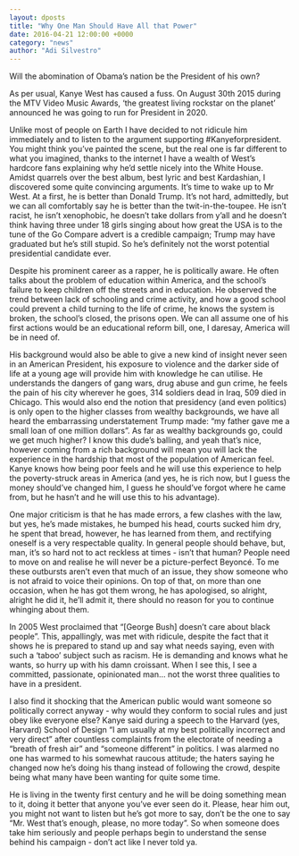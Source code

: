 ```yaml
---
layout: dposts
title: "Why One Man Should Have All that Power"
date: 2016-04-21 12:00:00 +0000
category: "news"
author: "Adi Silvestro"
---
```

Will the abomination of Obama’s nation be the President of
his own?

As per usual, Kanye West has caused a fuss. On August 30th 2015 during the MTV Video Music Awards, ‘the greatest living rockstar on the planet’ announced he was going to run for President in 2020. 

Unlike most of people on Earth I have decided to not ridicule him immediately and to listen to the argument supporting #Kanyeforpresident. You might think you’ve painted the scene, but the real one is far different to what you imagined, thanks to the internet I have a wealth of West’s hardcore fans explaining why he’d settle nicely into the White House. Amidst quarrels over the best album, best lyric and best Kardashian, I discovered some quite convincing arguments. It’s time to wake up to Mr West. At a first, he is better than Donald Trump. It’s not hard, admittedly, but we can all comfortably say he is better than the twit-in-the-toupee. He isn’t racist, he isn’t xenophobic, he doesn’t take dollars from y’all and he doesn’t think having three under 18 girls singing about how great the USA is to the tune of the Go Compare advert is a credible campaign; Trump may have graduated but he’s still stupid. So he’s definitely not the worst potential presidential candidate ever.

Despite his prominent career as a rapper, he is politically aware. He often talks about the problem of education within America, and the school’s failure to keep children off the streets and in education. He observed the trend between lack of schooling and crime activity, and how a good school could prevent a child turning to the life of crime, he knows the system is broken, the school’s closed, the prisons open. We can all assume one of his first actions would be an educational reform bill, one, I daresay, America will be in need of.

His background would also be able to give a new kind of insight never seen in an American President, his exposure to violence and the darker side of life at a young age will provide him with knowledge he can utilise. He understands the dangers of gang wars, drug abuse and gun crime, he feels the pain of his city wherever he goes, 314 soldiers dead in Iraq, 509 died in Chicago. This would also end the notion that presidency (and even politics) is only open to the higher classes from wealthy backgrounds, we have all heard the embarrassing understatement Trump made: “my father gave me a small loan of one million dollars”. As far as wealthy backgrounds go, could we get much higher? I know this dude’s balling, and yeah that’s nice, however coming from a rich background will mean you will lack the experience in the hardship that most of the population of American feel. Kanye knows how being poor feels and he will use this experience to help the poverty-struck areas in America (and yes, he is rich now, but I guess the money should’ve changed him, I guess he should’ve forgot where he came from, but he hasn’t and he will use this to his advantage).

One major criticism is that he has made errors, a few clashes with the law, but yes, he’s made mistakes, he bumped his head, courts sucked him dry, he spent that bread, however, he has learned from them, and rectifying oneself is a very respectable quality. In general people should behave, but, man, it’s so hard not to act reckless at times - isn’t that human? People need to move on and realise he will never be a picture-perfect Beyoncé. To me these outbursts aren’t even that much of an issue, they show someone who is not afraid to voice their opinions. On top of that, on more than one occasion, when he has got them wrong, he has apologised, so alright, alright he did it, he’ll admit it, there should no reason for you to continue whinging about them. 

In 2005 West proclaimed that “[George Bush] doesn’t care about black people”. This, appallingly, was met with ridicule, despite the fact that it shows he is prepared to stand up and say what needs saying, even with such a ‘taboo’ subject such as racism. He is demanding and knows what he wants, so hurry up with his damn croissant. When I see this, I see a committed, passionate, opinionated man… not the worst three qualities to have in a president. 

I also find it shocking that the American public would want someone so politically correct anyway - why would they conform to social rules and just obey like everyone else? Kanye said during a speech to the Harvard (yes, Harvard) School of Design “I am usually at my best politically incorrect and very direct” after countless complaints from the electorate of needing a “breath of fresh air” and “someone different” in politics. I was alarmed no one has warmed to his somewhat raucous attitude; the haters saying he changed now he’s doing his thang instead of following the crowd, despite being what many have been wanting for quite some time. 

He is living in the twenty first century and he will be doing something mean to it, doing it better that anyone you’ve ever seen do it. Please, hear him out, you might not want to listen but he’s got more to say, don’t be the one to say “Mr. West that’s enough, please, no more today”. So when someone does take him seriously and people perhaps begin to understand the sense behind his campaign - don’t act like I never told ya.

